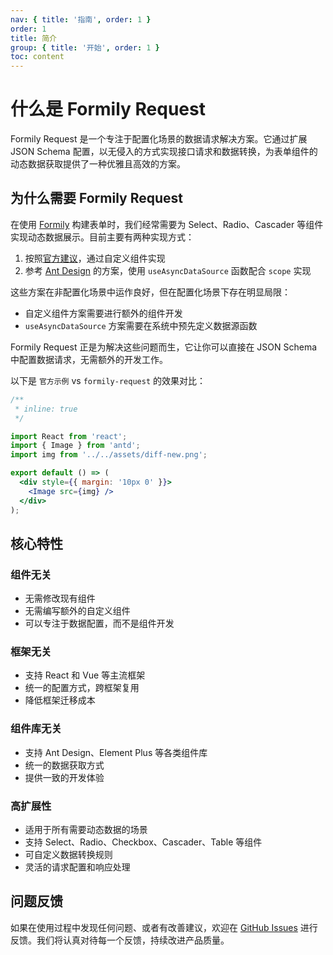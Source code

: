 ```yaml
---
nav: { title: '指南', order: 1 }
order: 1
title: 简介
group: { title: '开始', order: 1 }
toc: content
---
```


# 什么是 Formily Request

Formily Request 是一个专注于配置化场景的数据请求解决方案。它通过扩展 JSON Schema 配置，以无侵入的方式实现接口请求和数据转换，为表单组件的动态数据获取提供了一种优雅且高效的方案。

## 为什么需要 Formily Request

在使用 [Formily](https://formilyjs.org/zh-CN) 构建表单时，我们经常需要为 Select、Radio、Cascader 等组件实现动态数据展示。目前主要有两种实现方式：

1. 按照[官方建议](https://formilyjs.org/zh-CN/guide/advanced/async)，通过自定义组件实现
2. 参考 [Ant Design](https://antd.formilyjs.org/zh-CN/components/select#json-schema-%E5%BC%82%E6%AD%A5%E8%81%94%E5%8A%A8%E6%95%B0%E6%8D%AE%E6%BA%90%E6%A1%88%E4%BE%8B) 的方案，使用 `useAsyncDataSource` 函数配合 `scope` 实现

这些方案在非配置化场景中运作良好，但在配置化场景下存在明显局限：

- 自定义组件方案需要进行额外的组件开发
- `useAsyncDataSource` 方案需要在系统中预先定义数据源函数

Formily Request 正是为解决这些问题而生，它让你可以直接在 JSON Schema 中配置数据请求，无需额外的开发工作。

以下是 `官方示例` vs `formily-request` 的效果对比：

```jsx
/**
 * inline: true
 */

import React from 'react';
import { Image } from 'antd';
import img from '../../assets/diff-new.png';

export default () => (
  <div style={{ margin: '10px 0' }}>
    <Image src={img} />
  </div>
);
```

## 核心特性

### 组件无关

- 无需修改现有组件
- 无需编写额外的自定义组件
- 可以专注于数据配置，而不是组件开发

### 框架无关

- 支持 React 和 Vue 等主流框架
- 统一的配置方式，跨框架复用
- 降低框架迁移成本

### 组件库无关

- 支持 Ant Design、Element Plus 等各类组件库
- 统一的数据获取方式
- 提供一致的开发体验

### 高扩展性

- 适用于所有需要动态数据的场景
- 支持 Select、Radio、Checkbox、Cascader、Table 等组件
- 可自定义数据转换规则
- 灵活的请求配置和响应处理

## 问题反馈

如果在使用过程中发现任何问题、或者有改善建议，欢迎在 [GitHub Issues](https://github.com/007sair/formily-request/issues) 进行反馈。我们将认真对待每一个反馈，持续改进产品质量。
